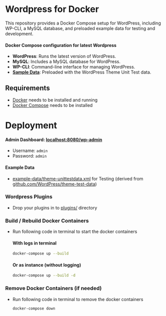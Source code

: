 # Wordpress for Docker

This repository provides a Docker Compose setup for WordPress, including WP-CLI, a MySQL database, and preloaded example data for testing and development.

#### Docker Compose configuration for latest Wordpress

- **WordPress**: Runs the latest version of WordPress.
- **MySQL**: Includes a MySQL database for WordPress.
- **WP-CLI**: Command-line interface for managing WordPress.
- **[Sample Data](./example-data/theme-unittestdata.xml)**: Preloaded with the WordPress Theme Unit Test data.



## Requirements
- [Docker](https://docs.docker.com/engine/install/) needs to be installed and running
- [Docker Compose](https://docs.docker.com/compose/) needs to be installed

# Deployment

#### Admin Dashboard: [localhost:8080/wp-admin](http://localhost:8080/wp-admin)
- Username: `admin`
- Password: `admin`

#### Example Data 
- [example-data/theme-unittestdata.xml](./example-data/theme-unittestdata.xml) for Testing (derived from [github.com/WordPress/theme-test-data](https://github.com/WordPress/theme-test-data))


### Wordpress Plugins
- Drop your plugins in to [plugins/](./plugins/) directory


### Build / Rebuild Docker Containers

- Run following code in terminal to start the docker containers
    #### With logs in terminal
    ```bash
    docker-compose up --build
    ```
    #### Or as instance (without logging)
    ```bash
    docker-compose up --build -d
    ```
### Remove Docker Containers (if needed)

- Run following code in terminal to remove the docker containers
    ```bash
    docker-compose down
    ```


